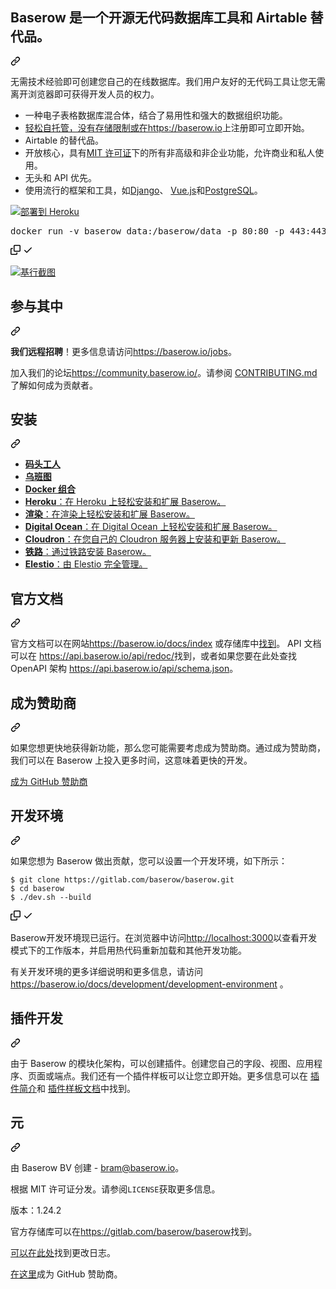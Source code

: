 <div class="Box-sc-g0xbh4-0 bJMeLZ js-snippet-clipboard-copy-unpositioned" data-hpc="true"><article class="markdown-body entry-content container-lg" itemprop="text"><div class="markdown-heading" dir="auto"><h2 tabindex="-1" class="heading-element" dir="auto"><font style="vertical-align: inherit;"><font style="vertical-align: inherit;">Baserow 是一个开源无代码数据库工具和 Airtable 替代品。</font></font></h2><a id="user-content-baserow-is-an-open-source-no-code-database-tool-and-airtable-alternative" class="anchor" aria-label="永久链接：Baserow 是一个开源无代码数据库工具和 Airtable 替代品。" href="#baserow-is-an-open-source-no-code-database-tool-and-airtable-alternative"><svg class="octicon octicon-link" viewBox="0 0 16 16" version="1.1" width="16" height="16" aria-hidden="true"><path d="m7.775 3.275 1.25-1.25a3.5 3.5 0 1 1 4.95 4.95l-2.5 2.5a3.5 3.5 0 0 1-4.95 0 .751.751 0 0 1 .018-1.042.751.751 0 0 1 1.042-.018 1.998 1.998 0 0 0 2.83 0l2.5-2.5a2.002 2.002 0 0 0-2.83-2.83l-1.25 1.25a.751.751 0 0 1-1.042-.018.751.751 0 0 1-.018-1.042Zm-4.69 9.64a1.998 1.998 0 0 0 2.83 0l1.25-1.25a.751.751 0 0 1 1.042.018.751.751 0 0 1 .018 1.042l-1.25 1.25a3.5 3.5 0 1 1-4.95-4.95l2.5-2.5a3.5 3.5 0 0 1 4.95 0 .751.751 0 0 1-.018 1.042.751.751 0 0 1-1.042.018 1.998 1.998 0 0 0-2.83 0l-2.5 2.5a1.998 1.998 0 0 0 0 2.83Z"></path></svg></a></div>
<p dir="auto"><font style="vertical-align: inherit;"><font style="vertical-align: inherit;">无需技术经验即可创建您自己的在线数据库。我们用户友好的无代码工具让您无需离开浏览器即可获得开发人员的权力。</font></font></p>
<ul dir="auto">
<li><font style="vertical-align: inherit;"><font style="vertical-align: inherit;">一种电子表格数据库混合体，结合了易用性和强大的数据组织功能。</font></font></li>
<li><font style="vertical-align: inherit;"></font><a href="https://baserow.io" rel="nofollow"><font style="vertical-align: inherit;"><font style="vertical-align: inherit;">轻松自托管，没有存储限制或在https://baserow.io</font></font></a><font style="vertical-align: inherit;"><font style="vertical-align: inherit;">上注册</font><font style="vertical-align: inherit;">即可立即开始。</font></font></li>
<li><font style="vertical-align: inherit;"><font style="vertical-align: inherit;">Airtable 的替代品。</font></font></li>
<li><font style="vertical-align: inherit;"><font style="vertical-align: inherit;">开放核心，具有</font></font><a href="https://choosealicense.com/licenses/mit/" rel="nofollow"><font style="vertical-align: inherit;"><font style="vertical-align: inherit;">MIT 许可证</font></font></a><font style="vertical-align: inherit;"><font style="vertical-align: inherit;">下的所有非高级和非企业功能，允许商业和私人使用。</font></font></li>
<li><font style="vertical-align: inherit;"><font style="vertical-align: inherit;">无头和 API 优先。</font></font></li>
<li><font style="vertical-align: inherit;"><font style="vertical-align: inherit;">使用流行的框架和工具，如</font></font><a href="https://www.djangoproject.com/" rel="nofollow"><font style="vertical-align: inherit;"><font style="vertical-align: inherit;">Django</font></font></a><font style="vertical-align: inherit;"><font style="vertical-align: inherit;">、
 </font></font><a href="https://vuejs.org/" rel="nofollow"><font style="vertical-align: inherit;"><font style="vertical-align: inherit;">Vue.js</font></font></a><font style="vertical-align: inherit;"><font style="vertical-align: inherit;">和</font></font><a href="https://www.postgresql.org/" rel="nofollow"><font style="vertical-align: inherit;"><font style="vertical-align: inherit;">PostgreSQL</font></font></a><font style="vertical-align: inherit;"><font style="vertical-align: inherit;">。</font></font></li>
</ul>
<p dir="auto"><a href="https://heroku.com/deploy?template=https://github.com/bram2w/baserow/tree/master" rel="nofollow"><img src="https://camo.githubusercontent.com/df5706ea91f4c49deb42ca31a753d025e2078d24e2490cf88ffc7ed84a38e48e/68747470733a2f2f7777772e6865726f6b7563646e2e636f6d2f6465706c6f792f627574746f6e2e737667" alt="部署到 Heroku" data-canonical-src="https://www.herokucdn.com/deploy/button.svg" style="max-width: 100%;"></a></p>
<div class="highlight highlight-source-shell notranslate position-relative overflow-auto" dir="auto"><pre>docker run -v baserow_data:/baserow/data -p 80:80 -p 443:443 baserow/baserow:1.24.2</pre><div class="zeroclipboard-container">
    <clipboard-copy aria-label="Copy" class="ClipboardButton btn btn-invisible js-clipboard-copy m-2 p-0 tooltipped-no-delay d-flex flex-justify-center flex-items-center" data-copy-feedback="Copied!" data-tooltip-direction="w" value="docker run -v baserow_data:/baserow/data -p 80:80 -p 443:443 baserow/baserow:1.24.2" tabindex="0" role="button">
      <svg aria-hidden="true" height="16" viewBox="0 0 16 16" version="1.1" width="16" data-view-component="true" class="octicon octicon-copy js-clipboard-copy-icon">
    <path d="M0 6.75C0 5.784.784 5 1.75 5h1.5a.75.75 0 0 1 0 1.5h-1.5a.25.25 0 0 0-.25.25v7.5c0 .138.112.25.25.25h7.5a.25.25 0 0 0 .25-.25v-1.5a.75.75 0 0 1 1.5 0v1.5A1.75 1.75 0 0 1 9.25 16h-7.5A1.75 1.75 0 0 1 0 14.25Z"></path><path d="M5 1.75C5 .784 5.784 0 6.75 0h7.5C15.216 0 16 .784 16 1.75v7.5A1.75 1.75 0 0 1 14.25 11h-7.5A1.75 1.75 0 0 1 5 9.25Zm1.75-.25a.25.25 0 0 0-.25.25v7.5c0 .138.112.25.25.25h7.5a.25.25 0 0 0 .25-.25v-7.5a.25.25 0 0 0-.25-.25Z"></path>
</svg>
      <svg aria-hidden="true" height="16" viewBox="0 0 16 16" version="1.1" width="16" data-view-component="true" class="octicon octicon-check js-clipboard-check-icon color-fg-success d-none">
    <path d="M13.78 4.22a.75.75 0 0 1 0 1.06l-7.25 7.25a.75.75 0 0 1-1.06 0L2.22 9.28a.751.751 0 0 1 .018-1.042.751.751 0 0 1 1.042-.018L6 10.94l6.72-6.72a.75.75 0 0 1 1.06 0Z"></path>
</svg>
    </clipboard-copy>
  </div></div>
<p dir="auto"><a target="_blank" rel="noopener noreferrer" href="/bram2w/baserow/blob/master/docs/assets/screenshot.png"><img src="/bram2w/baserow/raw/master/docs/assets/screenshot.png" alt="基行截图" title="基行截图" style="max-width: 100%;"></a></p>
<div class="markdown-heading" dir="auto"><h2 tabindex="-1" class="heading-element" dir="auto"><font style="vertical-align: inherit;"><font style="vertical-align: inherit;">参与其中</font></font></h2><a id="user-content-get-involved" class="anchor" aria-label="永久链接：参与其中" href="#get-involved"><svg class="octicon octicon-link" viewBox="0 0 16 16" version="1.1" width="16" height="16" aria-hidden="true"><path d="m7.775 3.275 1.25-1.25a3.5 3.5 0 1 1 4.95 4.95l-2.5 2.5a3.5 3.5 0 0 1-4.95 0 .751.751 0 0 1 .018-1.042.751.751 0 0 1 1.042-.018 1.998 1.998 0 0 0 2.83 0l2.5-2.5a2.002 2.002 0 0 0-2.83-2.83l-1.25 1.25a.751.751 0 0 1-1.042-.018.751.751 0 0 1-.018-1.042Zm-4.69 9.64a1.998 1.998 0 0 0 2.83 0l1.25-1.25a.751.751 0 0 1 1.042.018.751.751 0 0 1 .018 1.042l-1.25 1.25a3.5 3.5 0 1 1-4.95-4.95l2.5-2.5a3.5 3.5 0 0 1 4.95 0 .751.751 0 0 1-.018 1.042.751.751 0 0 1-1.042.018 1.998 1.998 0 0 0-2.83 0l-2.5 2.5a1.998 1.998 0 0 0 0 2.83Z"></path></svg></a></div>
<p dir="auto"><strong><font style="vertical-align: inherit;"><font style="vertical-align: inherit;">我们远程招聘</font></font></strong><font style="vertical-align: inherit;"><font style="vertical-align: inherit;">！更多信息请访问</font></font><a href="https://baserow.io/jobs" rel="nofollow"><font style="vertical-align: inherit;"><font style="vertical-align: inherit;">https://baserow.io/jobs</font></font></a><font style="vertical-align: inherit;"><font style="vertical-align: inherit;">。</font></font></p>
<p dir="auto"><font style="vertical-align: inherit;"><font style="vertical-align: inherit;">加入我们的论坛</font></font><a href="https://community.baserow.io/" rel="nofollow"><font style="vertical-align: inherit;"><font style="vertical-align: inherit;">https://community.baserow.io/</font></font></a><font style="vertical-align: inherit;"><font style="vertical-align: inherit;">。请参阅
</font></font><a href="/bram2w/baserow/blob/master/CONTRIBUTING.md"><font style="vertical-align: inherit;"><font style="vertical-align: inherit;">CONTRIBUTING.md</font></font></a><font style="vertical-align: inherit;"><font style="vertical-align: inherit;">了解如何成为贡献者。</font></font></p>
<div class="markdown-heading" dir="auto"><h2 tabindex="-1" class="heading-element" dir="auto"><font style="vertical-align: inherit;"><font style="vertical-align: inherit;">安装</font></font></h2><a id="user-content-installation" class="anchor" aria-label="永久链接：安装" href="#installation"><svg class="octicon octicon-link" viewBox="0 0 16 16" version="1.1" width="16" height="16" aria-hidden="true"><path d="m7.775 3.275 1.25-1.25a3.5 3.5 0 1 1 4.95 4.95l-2.5 2.5a3.5 3.5 0 0 1-4.95 0 .751.751 0 0 1 .018-1.042.751.751 0 0 1 1.042-.018 1.998 1.998 0 0 0 2.83 0l2.5-2.5a2.002 2.002 0 0 0-2.83-2.83l-1.25 1.25a.751.751 0 0 1-1.042-.018.751.751 0 0 1-.018-1.042Zm-4.69 9.64a1.998 1.998 0 0 0 2.83 0l1.25-1.25a.751.751 0 0 1 1.042.018.751.751 0 0 1 .018 1.042l-1.25 1.25a3.5 3.5 0 1 1-4.95-4.95l2.5-2.5a3.5 3.5 0 0 1 4.95 0 .751.751 0 0 1-.018 1.042.751.751 0 0 1-1.042.018 1.998 1.998 0 0 0-2.83 0l-2.5 2.5a1.998 1.998 0 0 0 0 2.83Z"></path></svg></a></div>
<ul dir="auto">
<li><a href="/bram2w/baserow/blob/master/docs/installation/install-with-docker.md"><strong><font style="vertical-align: inherit;"><font style="vertical-align: inherit;">码头工人</font></font></strong></a></li>
<li><a href="/bram2w/baserow/blob/master/docs/installation/install-on-ubuntu.md"><strong><font style="vertical-align: inherit;"><font style="vertical-align: inherit;">乌班图</font></font></strong></a></li>
<li><a href="/bram2w/baserow/blob/master/docs/installation/install-with-docker-compose.md"><strong><font style="vertical-align: inherit;"><font style="vertical-align: inherit;">Docker 组合</font></font></strong> </a></li>
<li><a href="/bram2w/baserow/blob/master/docs/installation/install-on-heroku.md"><strong><font style="vertical-align: inherit;"><font style="vertical-align: inherit;">Heroku</font></font></strong><font style="vertical-align: inherit;"><font style="vertical-align: inherit;">：在 Heroku 上轻松安装和扩展 Baserow。</font></font></a></li>
<li><a href="/bram2w/baserow/blob/master/docs/installation/install-on-render.md"><strong><font style="vertical-align: inherit;"><font style="vertical-align: inherit;">渲染</font></font></strong><font style="vertical-align: inherit;"><font style="vertical-align: inherit;">：在渲染上轻松安装和扩展 Baserow。</font></font></a></li>
<li><a href="/bram2w/baserow/blob/master/docs/installation/install-on-digital-ocean.md"><strong><font style="vertical-align: inherit;"><font style="vertical-align: inherit;">Digital Ocean</font></font></strong><font style="vertical-align: inherit;"><font style="vertical-align: inherit;">：在 Digital Ocean 上轻松安装和扩展 Baserow。</font></font></a></li>
<li><a href="/bram2w/baserow/blob/master/docs/installation/install-on-cloudron.md"><strong><font style="vertical-align: inherit;"><font style="vertical-align: inherit;">Cloudron</font></font></strong><font style="vertical-align: inherit;"><font style="vertical-align: inherit;">：在您自己的 Cloudron 服务器上安装和更新 Baserow。</font></font></a></li>
<li><a href="/bram2w/baserow/blob/master/docs/installation/install-on-railway.md"><strong><font style="vertical-align: inherit;"><font style="vertical-align: inherit;">铁路</font></font></strong><font style="vertical-align: inherit;"><font style="vertical-align: inherit;">：通过铁路安装 Baserow。</font></font></a></li>
<li><a href="https://elest.io/open-source/baserow" rel="nofollow"><strong><font style="vertical-align: inherit;"><font style="vertical-align: inherit;">Elestio</font></font></strong><font style="vertical-align: inherit;"><font style="vertical-align: inherit;">：由 Elestio 完全管理。</font></font></a></li>
</ul>
<div class="markdown-heading" dir="auto"><h2 tabindex="-1" class="heading-element" dir="auto"><font style="vertical-align: inherit;"><font style="vertical-align: inherit;">官方文档</font></font></h2><a id="user-content-official-documentation" class="anchor" aria-label="永久链接：官方文档" href="#official-documentation"><svg class="octicon octicon-link" viewBox="0 0 16 16" version="1.1" width="16" height="16" aria-hidden="true"><path d="m7.775 3.275 1.25-1.25a3.5 3.5 0 1 1 4.95 4.95l-2.5 2.5a3.5 3.5 0 0 1-4.95 0 .751.751 0 0 1 .018-1.042.751.751 0 0 1 1.042-.018 1.998 1.998 0 0 0 2.83 0l2.5-2.5a2.002 2.002 0 0 0-2.83-2.83l-1.25 1.25a.751.751 0 0 1-1.042-.018.751.751 0 0 1-.018-1.042Zm-4.69 9.64a1.998 1.998 0 0 0 2.83 0l1.25-1.25a.751.751 0 0 1 1.042.018.751.751 0 0 1 .018 1.042l-1.25 1.25a3.5 3.5 0 1 1-4.95-4.95l2.5-2.5a3.5 3.5 0 0 1 4.95 0 .751.751 0 0 1-.018 1.042.751.751 0 0 1-1.042.018 1.998 1.998 0 0 0-2.83 0l-2.5 2.5a1.998 1.998 0 0 0 0 2.83Z"></path></svg></a></div>
<p dir="auto"><font style="vertical-align: inherit;"><font style="vertical-align: inherit;">官方文档可以在网站</font></font><a href="https://baserow.io/docs/index" rel="nofollow"><font style="vertical-align: inherit;"><font style="vertical-align: inherit;">https://baserow.io/docs/index</font></font></a><font style="vertical-align: inherit;"><font style="vertical-align: inherit;">
或</font><font style="vertical-align: inherit;">存储库中</font></font><a href="/bram2w/baserow/blob/master/docs/index.md"><font style="vertical-align: inherit;"><font style="vertical-align: inherit;">找到</font></font></a><font style="vertical-align: inherit;"><font style="vertical-align: inherit;">。 API 文档可以在
</font></font><a href="https://api.baserow.io/api/redoc/" rel="nofollow"><font style="vertical-align: inherit;"><font style="vertical-align: inherit;">https://api.baserow.io/api/redoc/</font></font></a><font style="vertical-align: inherit;"><font style="vertical-align: inherit;">找到，或者如果您要在此处查找 OpenAPI 架构
</font></font><a href="https://api.baserow.io/api/schema.json" rel="nofollow"><font style="vertical-align: inherit;"><font style="vertical-align: inherit;">https://api.baserow.io/api/schema.json</font></font></a><font style="vertical-align: inherit;"><font style="vertical-align: inherit;">。</font></font></p>
<div class="markdown-heading" dir="auto"><h2 tabindex="-1" class="heading-element" dir="auto"><font style="vertical-align: inherit;"><font style="vertical-align: inherit;">成为赞助商</font></font></h2><a id="user-content-become-a-sponsor" class="anchor" aria-label="永久链接：成为赞助商" href="#become-a-sponsor"><svg class="octicon octicon-link" viewBox="0 0 16 16" version="1.1" width="16" height="16" aria-hidden="true"><path d="m7.775 3.275 1.25-1.25a3.5 3.5 0 1 1 4.95 4.95l-2.5 2.5a3.5 3.5 0 0 1-4.95 0 .751.751 0 0 1 .018-1.042.751.751 0 0 1 1.042-.018 1.998 1.998 0 0 0 2.83 0l2.5-2.5a2.002 2.002 0 0 0-2.83-2.83l-1.25 1.25a.751.751 0 0 1-1.042-.018.751.751 0 0 1-.018-1.042Zm-4.69 9.64a1.998 1.998 0 0 0 2.83 0l1.25-1.25a.751.751 0 0 1 1.042.018.751.751 0 0 1 .018 1.042l-1.25 1.25a3.5 3.5 0 1 1-4.95-4.95l2.5-2.5a3.5 3.5 0 0 1 4.95 0 .751.751 0 0 1-.018 1.042.751.751 0 0 1-1.042.018 1.998 1.998 0 0 0-2.83 0l-2.5 2.5a1.998 1.998 0 0 0 0 2.83Z"></path></svg></a></div>
<p dir="auto"><font style="vertical-align: inherit;"><font style="vertical-align: inherit;">如果您想更快地获得新功能，那么您可能需要考虑成为赞助商。通过成为赞助商，我们可以在 Baserow 上投入更多时间，这意味着更快的开发。</font></font></p>
<p dir="auto"><a href="https://github.com/sponsors/bram2w"><font style="vertical-align: inherit;"><font style="vertical-align: inherit;">成为 GitHub 赞助商</font></font></a></p>
<div class="markdown-heading" dir="auto"><h2 tabindex="-1" class="heading-element" dir="auto"><font style="vertical-align: inherit;"><font style="vertical-align: inherit;">开发环境</font></font></h2><a id="user-content-development-environment" class="anchor" aria-label="永久链接：开发环境" href="#development-environment"><svg class="octicon octicon-link" viewBox="0 0 16 16" version="1.1" width="16" height="16" aria-hidden="true"><path d="m7.775 3.275 1.25-1.25a3.5 3.5 0 1 1 4.95 4.95l-2.5 2.5a3.5 3.5 0 0 1-4.95 0 .751.751 0 0 1 .018-1.042.751.751 0 0 1 1.042-.018 1.998 1.998 0 0 0 2.83 0l2.5-2.5a2.002 2.002 0 0 0-2.83-2.83l-1.25 1.25a.751.751 0 0 1-1.042-.018.751.751 0 0 1-.018-1.042Zm-4.69 9.64a1.998 1.998 0 0 0 2.83 0l1.25-1.25a.751.751 0 0 1 1.042.018.751.751 0 0 1 .018 1.042l-1.25 1.25a3.5 3.5 0 1 1-4.95-4.95l2.5-2.5a3.5 3.5 0 0 1 4.95 0 .751.751 0 0 1-.018 1.042.751.751 0 0 1-1.042.018 1.998 1.998 0 0 0-2.83 0l-2.5 2.5a1.998 1.998 0 0 0 0 2.83Z"></path></svg></a></div>
<p dir="auto"><font style="vertical-align: inherit;"><font style="vertical-align: inherit;">如果您想为 Baserow 做出贡献，您可以设置一个开发环境，如下所示：</font></font></p>
<div class="snippet-clipboard-content notranslate position-relative overflow-auto"><pre class="notranslate"><code>$ git clone https://gitlab.com/baserow/baserow.git
$ cd baserow
$ ./dev.sh --build
</code></pre><div class="zeroclipboard-container">
    <clipboard-copy aria-label="Copy" class="ClipboardButton btn btn-invisible js-clipboard-copy m-2 p-0 tooltipped-no-delay d-flex flex-justify-center flex-items-center" data-copy-feedback="Copied!" data-tooltip-direction="w" value="$ git clone https://gitlab.com/baserow/baserow.git
$ cd baserow
$ ./dev.sh --build" tabindex="0" role="button">
      <svg aria-hidden="true" height="16" viewBox="0 0 16 16" version="1.1" width="16" data-view-component="true" class="octicon octicon-copy js-clipboard-copy-icon">
    <path d="M0 6.75C0 5.784.784 5 1.75 5h1.5a.75.75 0 0 1 0 1.5h-1.5a.25.25 0 0 0-.25.25v7.5c0 .138.112.25.25.25h7.5a.25.25 0 0 0 .25-.25v-1.5a.75.75 0 0 1 1.5 0v1.5A1.75 1.75 0 0 1 9.25 16h-7.5A1.75 1.75 0 0 1 0 14.25Z"></path><path d="M5 1.75C5 .784 5.784 0 6.75 0h7.5C15.216 0 16 .784 16 1.75v7.5A1.75 1.75 0 0 1 14.25 11h-7.5A1.75 1.75 0 0 1 5 9.25Zm1.75-.25a.25.25 0 0 0-.25.25v7.5c0 .138.112.25.25.25h7.5a.25.25 0 0 0 .25-.25v-7.5a.25.25 0 0 0-.25-.25Z"></path>
</svg>
      <svg aria-hidden="true" height="16" viewBox="0 0 16 16" version="1.1" width="16" data-view-component="true" class="octicon octicon-check js-clipboard-check-icon color-fg-success d-none">
    <path d="M13.78 4.22a.75.75 0 0 1 0 1.06l-7.25 7.25a.75.75 0 0 1-1.06 0L2.22 9.28a.751.751 0 0 1 .018-1.042.751.751 0 0 1 1.042-.018L6 10.94l6.72-6.72a.75.75 0 0 1 1.06 0Z"></path>
</svg>
    </clipboard-copy>
  </div></div>
<p dir="auto"><font style="vertical-align: inherit;"><font style="vertical-align: inherit;">Baserow开发环境现已运行。在浏览器中</font><font style="vertical-align: inherit;">访问</font></font><a href="http://localhost:3000" rel="nofollow"><font style="vertical-align: inherit;"><font style="vertical-align: inherit;">http://localhost:3000</font></font></a><font style="vertical-align: inherit;"><font style="vertical-align: inherit;">以查看开发模式下的工作版本，并启用热代码重新加载和其他开发功能。</font></font></p>
<p dir="auto"><font style="vertical-align: inherit;"><font style="vertical-align: inherit;">有关开发环境的更多详细说明和更多信息，请访问</font></font><a href="/bram2w/baserow/blob/master/docs/development/development-environment.md"><font style="vertical-align: inherit;"><font style="vertical-align: inherit;">https://baserow.io/docs/development/development-environment</font></font></a><font style="vertical-align: inherit;"><font style="vertical-align: inherit;"> 
。</font></font></p>
<div class="markdown-heading" dir="auto"><h2 tabindex="-1" class="heading-element" dir="auto"><font style="vertical-align: inherit;"><font style="vertical-align: inherit;">插件开发</font></font></h2><a id="user-content-plugin-development" class="anchor" aria-label="永久链接：插件开发" href="#plugin-development"><svg class="octicon octicon-link" viewBox="0 0 16 16" version="1.1" width="16" height="16" aria-hidden="true"><path d="m7.775 3.275 1.25-1.25a3.5 3.5 0 1 1 4.95 4.95l-2.5 2.5a3.5 3.5 0 0 1-4.95 0 .751.751 0 0 1 .018-1.042.751.751 0 0 1 1.042-.018 1.998 1.998 0 0 0 2.83 0l2.5-2.5a2.002 2.002 0 0 0-2.83-2.83l-1.25 1.25a.751.751 0 0 1-1.042-.018.751.751 0 0 1-.018-1.042Zm-4.69 9.64a1.998 1.998 0 0 0 2.83 0l1.25-1.25a.751.751 0 0 1 1.042.018.751.751 0 0 1 .018 1.042l-1.25 1.25a3.5 3.5 0 1 1-4.95-4.95l2.5-2.5a3.5 3.5 0 0 1 4.95 0 .751.751 0 0 1-.018 1.042.751.751 0 0 1-1.042.018 1.998 1.998 0 0 0-2.83 0l-2.5 2.5a1.998 1.998 0 0 0 0 2.83Z"></path></svg></a></div>
<p dir="auto"><font style="vertical-align: inherit;"><font style="vertical-align: inherit;">由于 Baserow 的模块化架构，可以创建插件。创建您自己的字段、视图、应用程序、页面或端点。我们还有一个插件样板可以让您立即开始。更多信息可以在
</font></font><a href="/bram2w/baserow/blob/master/docs/plugins/introduction.md"><font style="vertical-align: inherit;"><font style="vertical-align: inherit;">插件简介</font></font></a><font style="vertical-align: inherit;"><font style="vertical-align: inherit;">和
</font></font><a href="/bram2w/baserow/blob/master/docs/plugins/boilerplate.md"><font style="vertical-align: inherit;"><font style="vertical-align: inherit;">插件样板文档</font></font></a><font style="vertical-align: inherit;"><font style="vertical-align: inherit;">中找到。</font></font></p>
<div class="markdown-heading" dir="auto"><h2 tabindex="-1" class="heading-element" dir="auto"><font style="vertical-align: inherit;"><font style="vertical-align: inherit;">元</font></font></h2><a id="user-content-meta" class="anchor" aria-label="永久链接：元" href="#meta"><svg class="octicon octicon-link" viewBox="0 0 16 16" version="1.1" width="16" height="16" aria-hidden="true"><path d="m7.775 3.275 1.25-1.25a3.5 3.5 0 1 1 4.95 4.95l-2.5 2.5a3.5 3.5 0 0 1-4.95 0 .751.751 0 0 1 .018-1.042.751.751 0 0 1 1.042-.018 1.998 1.998 0 0 0 2.83 0l2.5-2.5a2.002 2.002 0 0 0-2.83-2.83l-1.25 1.25a.751.751 0 0 1-1.042-.018.751.751 0 0 1-.018-1.042Zm-4.69 9.64a1.998 1.998 0 0 0 2.83 0l1.25-1.25a.751.751 0 0 1 1.042.018.751.751 0 0 1 .018 1.042l-1.25 1.25a3.5 3.5 0 1 1-4.95-4.95l2.5-2.5a3.5 3.5 0 0 1 4.95 0 .751.751 0 0 1-.018 1.042.751.751 0 0 1-1.042.018 1.998 1.998 0 0 0-2.83 0l-2.5 2.5a1.998 1.998 0 0 0 0 2.83Z"></path></svg></a></div>
<p dir="auto"><font style="vertical-align: inherit;"><font style="vertical-align: inherit;">由 Baserow BV 创建 - </font></font><a href="mailto:bram@baserow.io"><font style="vertical-align: inherit;"><font style="vertical-align: inherit;">bram@baserow.io</font></font></a><font style="vertical-align: inherit;"><font style="vertical-align: inherit;">。</font></font></p>
<p dir="auto"><font style="vertical-align: inherit;"><font style="vertical-align: inherit;">根据 MIT 许可证分发。请参阅</font></font><code>LICENSE</code><font style="vertical-align: inherit;"><font style="vertical-align: inherit;">获取更多信息。</font></font></p>
<p dir="auto"><font style="vertical-align: inherit;"><font style="vertical-align: inherit;">版本：1.24.2</font></font></p>
<p dir="auto"><font style="vertical-align: inherit;"><font style="vertical-align: inherit;">官方存储库可以在</font></font><a href="https://gitlab.com/baserow/baserow" rel="nofollow"><font style="vertical-align: inherit;"><font style="vertical-align: inherit;">https://gitlab.com/baserow/baserow</font></font></a><font style="vertical-align: inherit;"><font style="vertical-align: inherit;">找到。</font></font></p>
<p dir="auto"><font style="vertical-align: inherit;"></font><a href="/bram2w/baserow/blob/master/changelog.md"><font style="vertical-align: inherit;"><font style="vertical-align: inherit;">可以在此处</font></font></a><font style="vertical-align: inherit;"><font style="vertical-align: inherit;">找到更改日志</font><font style="vertical-align: inherit;">。</font></font></p>
<p dir="auto"><font style="vertical-align: inherit;"></font><a href="https://github.com/sponsors/bram2w"><font style="vertical-align: inherit;"><font style="vertical-align: inherit;">在这里</font></font></a><font style="vertical-align: inherit;"><font style="vertical-align: inherit;">成为 GitHub 赞助商</font><font style="vertical-align: inherit;">。</font></font></p>
</article></div>
